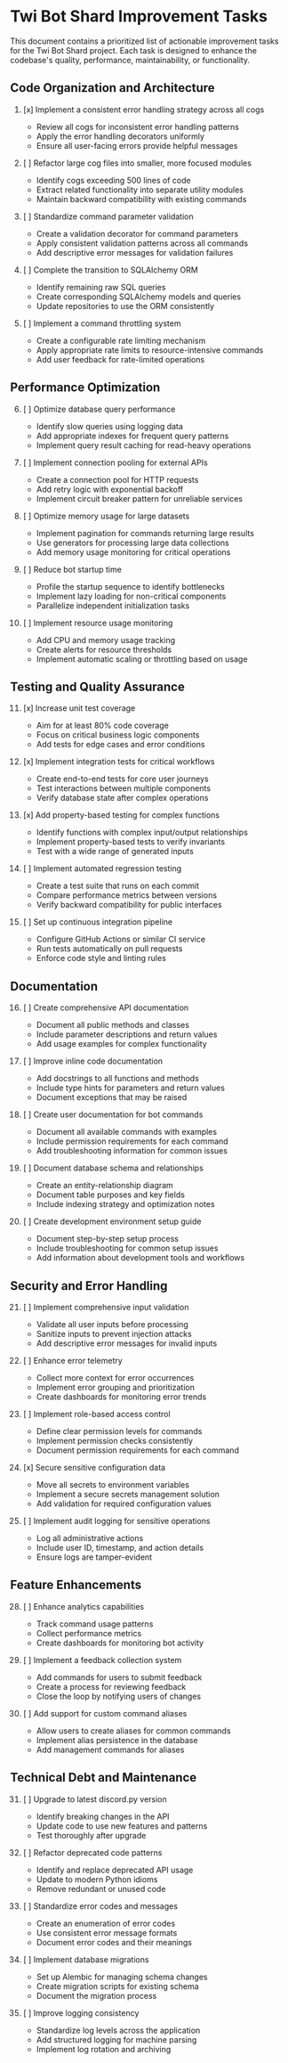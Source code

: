 # Twi Bot Shard Improvement Tasks

This document contains a prioritized list of actionable improvement tasks for the Twi Bot Shard project. Each task is designed to enhance the codebase's quality, performance, maintainability, or functionality.

## Code Organization and Architecture

1. [x] Implement a consistent error handling strategy across all cogs
   - Review all cogs for inconsistent error handling patterns
   - Apply the error handling decorators uniformly
   - Ensure all user-facing errors provide helpful messages

2. [ ] Refactor large cog files into smaller, more focused modules
   - Identify cogs exceeding 500 lines of code
   - Extract related functionality into separate utility modules
   - Maintain backward compatibility with existing commands

3. [ ] Standardize command parameter validation
   - Create a validation decorator for command parameters
   - Apply consistent validation patterns across all commands
   - Add descriptive error messages for validation failures

4. [ ] Complete the transition to SQLAlchemy ORM
   - Identify remaining raw SQL queries
   - Create corresponding SQLAlchemy models and queries
   - Update repositories to use the ORM consistently

5. [ ] Implement a command throttling system
   - Create a configurable rate limiting mechanism
   - Apply appropriate rate limits to resource-intensive commands
   - Add user feedback for rate-limited operations

## Performance Optimization

6. [ ] Optimize database query performance
   - Identify slow queries using logging data
   - Add appropriate indexes for frequent query patterns
   - Implement query result caching for read-heavy operations

7. [ ] Implement connection pooling for external APIs
   - Create a connection pool for HTTP requests
   - Add retry logic with exponential backoff
   - Implement circuit breaker pattern for unreliable services

8. [ ] Optimize memory usage for large datasets
   - Implement pagination for commands returning large results
   - Use generators for processing large data collections
   - Add memory usage monitoring for critical operations

9. [ ] Reduce bot startup time
   - Profile the startup sequence to identify bottlenecks
   - Implement lazy loading for non-critical components
   - Parallelize independent initialization tasks

10. [ ] Implement resource usage monitoring
    - Add CPU and memory usage tracking
    - Create alerts for resource thresholds
    - Implement automatic scaling or throttling based on usage

## Testing and Quality Assurance

11. [x] Increase unit test coverage
    - Aim for at least 80% code coverage
    - Focus on critical business logic components
    - Add tests for edge cases and error conditions

12. [x] Implement integration tests for critical workflows
    - Create end-to-end tests for core user journeys
    - Test interactions between multiple components
    - Verify database state after complex operations

13. [x] Add property-based testing for complex functions
    - Identify functions with complex input/output relationships
    - Implement property-based tests to verify invariants
    - Test with a wide range of generated inputs

14. [ ] Implement automated regression testing
    - Create a test suite that runs on each commit
    - Compare performance metrics between versions
    - Verify backward compatibility for public interfaces

15. [ ] Set up continuous integration pipeline
    - Configure GitHub Actions or similar CI service
    - Run tests automatically on pull requests
    - Enforce code style and linting rules

## Documentation

16. [ ] Create comprehensive API documentation
    - Document all public methods and classes
    - Include parameter descriptions and return values
    - Add usage examples for complex functionality

17. [ ] Improve inline code documentation
    - Add docstrings to all functions and methods
    - Include type hints for parameters and return values
    - Document exceptions that may be raised

18. [ ] Create user documentation for bot commands
    - Document all available commands with examples
    - Include permission requirements for each command
    - Add troubleshooting information for common issues

19. [ ] Document database schema and relationships
    - Create an entity-relationship diagram
    - Document table purposes and key fields
    - Include indexing strategy and optimization notes

20. [ ] Create development environment setup guide
    - Document step-by-step setup process
    - Include troubleshooting for common setup issues
    - Add information about development tools and workflows

## Security and Error Handling

21. [ ] Implement comprehensive input validation
    - Validate all user inputs before processing
    - Sanitize inputs to prevent injection attacks
    - Add descriptive error messages for invalid inputs

22. [ ] Enhance error telemetry
    - Collect more context for error occurrences
    - Implement error grouping and prioritization
    - Create dashboards for monitoring error trends

23. [ ] Implement role-based access control
    - Define clear permission levels for commands
    - Implement permission checks consistently
    - Document permission requirements for each command

24. [x] Secure sensitive configuration data
    - Move all secrets to environment variables
    - Implement a secure secrets management solution
    - Add validation for required configuration values

25. [ ] Implement audit logging for sensitive operations
    - Log all administrative actions
    - Include user ID, timestamp, and action details
    - Ensure logs are tamper-evident

## Feature Enhancements

28. [ ] Enhance analytics capabilities
    - Track command usage patterns
    - Collect performance metrics
    - Create dashboards for monitoring bot activity

29. [ ] Implement a feedback collection system
    - Add commands for users to submit feedback
    - Create a process for reviewing feedback
    - Close the loop by notifying users of changes

30. [ ] Add support for custom command aliases
    - Allow users to create aliases for common commands
    - Implement alias persistence in the database
    - Add management commands for aliases

## Technical Debt and Maintenance

31. [ ] Upgrade to latest discord.py version
    - Identify breaking changes in the API
    - Update code to use new features and patterns
    - Test thoroughly after upgrade

32. [ ] Refactor deprecated code patterns
    - Identify and replace deprecated API usage
    - Update to modern Python idioms
    - Remove redundant or unused code

33. [ ] Standardize error codes and messages
    - Create an enumeration of error codes
    - Use consistent error message formats
    - Document error codes and their meanings

34. [ ] Implement database migrations
    - Set up Alembic for managing schema changes
    - Create migration scripts for existing schema
    - Document the migration process

35. [ ] Improve logging consistency
    - Standardize log levels across the application
    - Add structured logging for machine parsing
    - Implement log rotation and archiving
